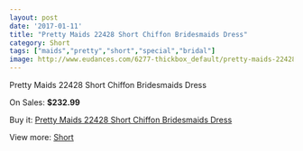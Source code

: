 ```yaml
---
layout: post
date: '2017-01-11'
title: "Pretty Maids 22428 Short Chiffon Bridesmaids Dress"
category: Short
tags: ["maids","pretty","short","special","bridal"]
image: http://www.eudances.com/6277-thickbox_default/pretty-maids-22428-short-chiffon-bridesmaids-dress.jpg
---
```

Pretty Maids 22428 Short Chiffon Bridesmaids Dress

On Sales: **$232.99**
<a href="https://www.eudances.com/en/short/2270-pretty-maids-22428-short-chiffon-bridesmaids-dress.html"><amp-img layout="responsive" width="600" height="600" src="//www.eudances.com/6277-thickbox_default/pretty-maids-22428-short-chiffon-bridesmaids-dress.jpg" alt="Pretty Maids 22428 Short Chiffon Bridesmaids Dress 0" /></a>
<a href="https://www.eudances.com/en/short/2270-pretty-maids-22428-short-chiffon-bridesmaids-dress.html"><amp-img layout="responsive" width="600" height="600" src="//www.eudances.com/6278-thickbox_default/pretty-maids-22428-short-chiffon-bridesmaids-dress.jpg" alt="Pretty Maids 22428 Short Chiffon Bridesmaids Dress 1" /></a>

Buy it: [Pretty Maids 22428 Short Chiffon Bridesmaids Dress](https://www.eudances.com/en/short/2270-pretty-maids-22428-short-chiffon-bridesmaids-dress.html "Pretty Maids 22428 Short Chiffon Bridesmaids Dress")

View more: [Short](https://www.eudances.com/en/25-short "Short")